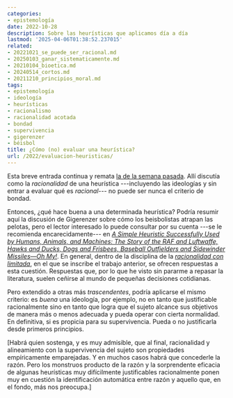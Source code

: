```yaml
---
categories:
- epistemología
date: 2022-10-28
description: Sobre las heurísticas que aplicamos día a día
lastmod: '2025-04-06T01:38:52.237015'
related:
- 20221021_se_puede_ser_racional.md
- 20250103_ganar_sistematicamente.md
- 20210104_bioetica.md
- 20240514_cortos.md
- 20211210_principios_moral.md
tags:
- epistemología
- ideología
- heurísticas
- racionalismo
- racionalidad acotada
- bondad
- supervivencia
- gigerenzer
- béisbol
title: ¿Cómo (no) evaluar una heurística?
url: /2022/evaluacion-heuristicas/
---
```


Esta breve entrada continua y remata
[la de la semana pasada](/2022/se-puede-ser-racional/).
Allí discutía como la _racionalidad_ de una heurística ---incluyendo las ideologías y sin entrar a evaluar qué es _racional_--- no puede ser nunca el criterio de bondad.

Entonces, ¿qué hace buena a una determinada heurística? Podría resumir aquí la discusión de Gigerenzer sobre cómo los beisbolistas atrapan las pelotas, pero el lector interesado lo puede consultar por su cuenta ---se le recomienda encarecidamente--- en
[_A Simple Heuristic Successfully Used by Humans, Animals, and Machines: The Story of the RAF and Luftwaffe, Hawks and Ducks, Dogs and Frisbees, Baseball Outfielders and Sidewinder Missiles—Oh My!_](https://onlinelibrary.wiley.com/doi/full/10.1111/tops.12269). En general, dentro de la disciplina de la [_racionalidad con limitada_](https://es.wikipedia.org/wiki/Racionalidad_limitada), en el que se inscribe el trabajo anterior, se ofrecen respuestas a esta cuestión. Respuestas que, por lo que he visto sin pararme a repasar la literatura, suelen ceñirse al mundo de pequeñas decisiones cotidianas.

Pero extendido a otras más _trascendentes_, podría aplicarse el mismo criterio: es _buena_ una ideología, por ejemplo, no en tanto que justificable racionalmente sino en tanto que logra que el sujeto alcance sus objetivos de manera más o menos adecuada y pueda operar con cierta normalidad. En definitiva, si es propicia para su supervivencia. Pueda o no justificarla desde primeros principios.

[Habrá quien sostenga, y es muy admisible, que al final, racionalidad y alineamiento con la supervivencia del sujeto son propiedades empíricamente emparejadas. Y en muchos casos habrá que concederle la razón. Pero los monstruos producto de la razón y la sorprendente eficacia de algunas heurísticas muy difícilmente justificables racionalmente ponen muy en cuestión la identificación automática entre razón y aquello que, en el fondo, más nos preocupa.]